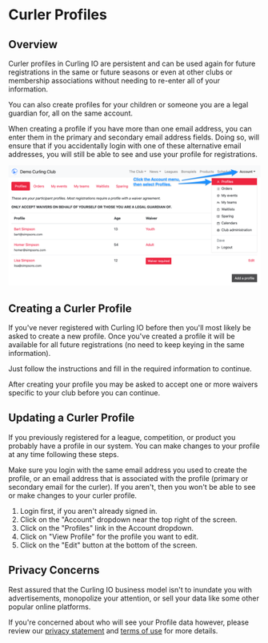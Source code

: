 # Curler Profiles

## Overview[​](#overview "Direct link to Overview")

Curler profiles in Curling IO are persistent and can be used again for future registrations in the same or future seasons or even at other clubs or membership associations without needing to re-enter all of your information.

You can also create profiles for your children or someone you are a legal guardian for, all on the same account.

When creating a profile if you have more than one email address, you can enter them in the primary and secondary email address fields. Doing so, will ensure that if you accidentally login with one of these alternative email addresses, you will still be able to see and use your profile for registrations.

![Example Curler Profiles](/assets/images/curler-profiles-187abd032cdf512fd78611a2be13882c.png)

## Creating a Curler Profile[​](#creating-a-curler-profile "Direct link to Creating a Curler Profile")

If you've never registered with Curling IO before then you'll most likely be asked to create a new profile. Once you've created a profile it will be available for all future registrations (no need to keep keying in the same information).

Just follow the instructions and fill in the required information to continue.

After creating your profile you may be asked to accept one or more waivers specific to your club before you can continue.

## Updating a Curler Profile[​](#updating-a-curler-profile "Direct link to Updating a Curler Profile")

If you previously registered for a league, competition, or product you probably have a profile in our system. You can make changes to your profile at any time following these steps.

Make sure you login with the same email address you used to create the profile, or an email address that is associated with the profile (primary or secondary email for the curler). If you aren't, then you won't be able to see or make changes to your curler profile.

1. Login first, if you aren't already signed in.
2. Click on the "Account" dropdown near the top right of the screen.
3. Click on the "Profiles" link in the Account dropdown.
4. Click on "View Profile" for the profile you want to edit.
5. Click on the "Edit" button at the bottom of the screen.

## Privacy Concerns[​](#privacy-concerns "Direct link to Privacy Concerns")

Rest assured that the Curling IO business model isn't to inundate you with advertisements, monopolize your attention, or sell your data like some other popular online platforms.

If you're concerned about who will see your Profile data however, please review our [privacy statement](/privacy.md) and [terms of use](/terms.md) for more details.
